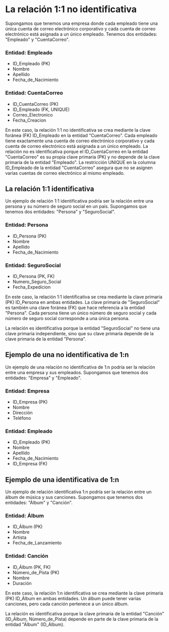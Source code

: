 # La relación 1:1 no identificativa

Supongamos que tenemos una empresa donde cada empleado tiene una única cuenta de correo electrónico corporativo y cada cuenta de correo electrónico está asignada a un único empleado. Tenemos dos entidades: "Empleado" y "CuentaCorreo".

### Entidad: Empleado

- ID_Empleado (PK)
- Nombre
- Apellido
- Fecha_de_Nacimiento

### Entidad: CuentaCorreo

- ID_CuentaCorreo (PK)
- ID_Empleado (FK, UNIQUE)
- Correo_Electronico
- Fecha_Creacion

En este caso, la relación 1:1 no identificativa se crea mediante la clave foránea (FK) ID_Empleado en la entidad "CuentaCorreo". Cada empleado tiene exactamente una cuenta de correo electrónico corporativo y cada cuenta de correo electrónico está asignada a un único empleado. La relación no es identificativa porque el ID_CuentaCorreo en la entidad "CuentaCorreo" es su propia clave primaria (PK) y no depende de la clave primaria de la entidad "Empleado". La restricción UNIQUE en la columna ID_Empleado de la entidad "CuentaCorreo" asegura que no se asignen varias cuentas de correo electrónico al mismo empleado.


## La relación 1:1 identificativa

Un ejemplo de relación 1:1 identificativa podría ser la relación entre una persona y su número de seguro social en un país. Supongamos que tenemos dos entidades: "Persona" y "SeguroSocial".

### Entidad: Persona

- ID_Persona (PK)
- Nombre
- Apellido
- Fecha_de_Nacimiento

### Entidad: SeguroSocial

- ID_Persona (PK, FK)
- Numero_Seguro_Social
- Fecha_Expedicion

En este caso, la relación 1:1 identificativa se crea mediante la clave primaria (PK) ID_Persona en ambas entidades. La clave primaria de "SeguroSocial" es también una clave foránea (FK) que hace referencia a la entidad "Persona". Cada persona tiene un único número de seguro social y cada número de seguro social corresponde a una única persona.

La relación es identificativa porque la entidad "SeguroSocial" no tiene una clave primaria independiente, sino que su clave primaria depende de la clave primaria de la entidad "Persona".





## Ejemplo de una no identificativa de 1:n

Un ejemplo de una relación no identificativa de 1:n podría ser la relación entre una empresa y sus empleados. Supongamos que tenemos dos entidades: "Empresa" y "Empleado".

### Entidad: Empresa

- ID_Empresa (PK)
- Nombre
- Dirección
- Teléfono

### Entidad: Empleado

- ID_Empleado (PK)
- Nombre
- Apellido
- Fecha_de_Nacimiento
- ID_Empresa (FK)


## Ejemplo de una identificativa de 1:n

Un ejemplo de relación identificativa 1:n podría ser la relación entre un álbum de música y sus canciones. Supongamos que tenemos dos entidades: "Álbum" y "Canción".

### Entidad: Álbum

- ID_Álbum (PK)
- Nombre
- Artista
- Fecha_de_Lanzamiento

### Entidad: Canción

- ID_Álbum (PK, FK)
- Número_de_Pista (PK)
- Nombre
- Duración

En este caso, la relación 1:n identificativa se crea mediante la clave primaria (PK) ID_Álbum en ambas entidades. Un álbum puede tener varias canciones, pero cada canción pertenece a un único álbum.

La relación es identificativa porque la clave primaria de la entidad "Canción" (ID_Álbum, Número_de_Pista) depende en parte de la clave primaria de la entidad "Álbum" (ID_Álbum).